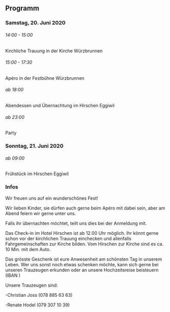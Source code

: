 ## Programm

### Samstag, 20. Juni 2020

###### 14:00 - 15:00

Kirchliche Trauung in der Kirche Würzbrunnen

###### 15:00 - 17:30

Apéro in der Festbühne Würzbrunnen

###### ab 18:00

Abendessen und Übernachtung im Hirschen Eggiwil

###### ab 23:00

Party

### Sonntag, 21. Juni 2020

###### ab 09:00

Frühstück im Hirschen Eggiwil

### Infos

Wir freuen uns auf ein wunderschönes Fest!

Wir lieben Kinder, sie dürfen auch gerne beim Apéro mit dabei sein, aber am Abend feiern wir gerne unter uns.

Falls ihr übernachten möchtet, teilt uns dies bei der Anmeldung mit.

Das Check-in im Hotel Hirschen ist ab 12.00 Uhr möglich. Ihr könnt gerne schon vor der kirchlichen Trauung einchecken und allenfalls Fahrgemeinschaften zur Kirche bilden. Vom Hirschen zur Kirche sind es ca. 10 Min. mit dem Auto.

Das grösste Geschenk ist eure Anwesenheit am schönsten Tag in unserem Leben. Wer uns sonst noch etwas schenken möchte, kann sich gerne bei unseren Trauzeugen erkunden oder an unsere Hochzeitsreise beisteuern (IBAN  )

Unsere Trauzeugen sind:

\-Christian Joss (078 885 63 63)

\-Renate Hodel (079 307 10 39)
